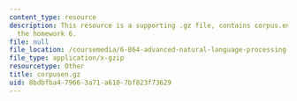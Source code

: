 ```yaml
---
content_type: resource
description: This resource is a supporting .gz file, contains corpus.en.txt file for
  the homework 6.
file: null
file_location: /coursemedia/6-864-advanced-natural-language-processing-fall-2005/8bdbfba479663a71a6107bf823f73629_corpusen.gz
file_type: application/x-gzip
resourcetype: Other
title: corpusen.gz
uid: 8bdbfba4-7966-3a71-a610-7bf823f73629
---
```

